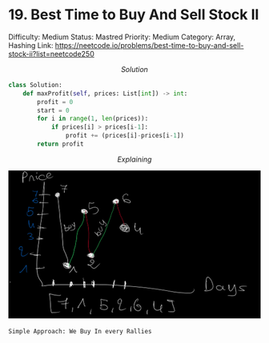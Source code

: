 # 19. Best Time to Buy And Sell Stock Il

Difficulty: Medium
Status: Mastred
Priority: Medium
Category: Array, Hashing
Link: https://neetcode.io/problems/best-time-to-buy-and-sell-stock-ii?list=neetcode250

$$
Solution
$$

```python
class Solution:
    def maxProfit(self, prices: List[int]) -> int:
        profit = 0
        start = 0
        for i in range(1, len(prices)):
            if prices[i] > prices[i-1]:
                profit += (prices[i]-prices[i-1])
        return profit
```

$$
Explaining
$$

![This is an alt text.](Arrays%20%26%20Hashing/images/Best_time_to_sell_stocks_VIS.jpg "This is a sample image.")

```
Simple Approach: We Buy In every Rallies
```
